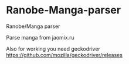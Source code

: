 # Ranobe-Manga-parser
Ranobe/Manga parser

Parse manga from jaomix.ru

Also for working you need geckodriver 
https://github.com/mozilla/geckodriver/releases

